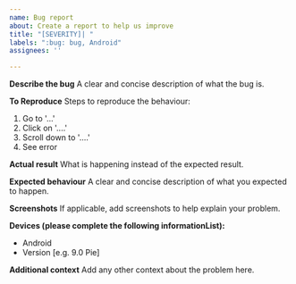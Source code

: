 ```yaml
---
name: Bug report
about: Create a report to help us improve
title: "[SEVERITY]| "
labels: ":bug: bug, Android"
assignees: ''

---
```


**Describe the bug**
A clear and concise description of what the bug is.

**To Reproduce**
Steps to reproduce the behaviour:
1. Go to '...'
2. Click on '....'
3. Scroll down to '....'
4. See error

**Actual result**
What is happening instead of the expected result.

**Expected behaviour**
A clear and concise description of what you expected to happen.

**Screenshots**
If applicable, add screenshots to help explain your problem.

**Devices (please complete the following informationList):**
 - Android
 - Version [e.g. 9.0 Pie]

**Additional context**
Add any other context about the problem here.
